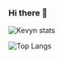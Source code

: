 ### Hi there 👋

![Kevyn stats](https://github-readme-stats.vercel.app/api?username=shamior&show_icons=true&theme=radical)

![Top Langs](https://github-readme-stats.vercel.app/api/top-langs/?username=shamior)

<!--
Here are some ideas to get you started:

- 🔭 I’m currently working on ...
- 🌱 I’m currently learning ...
- 👯 I’m looking to collaborate on ...
- 🤔 I’m looking for help with ...
- 💬 Ask me about ...
- 📫 How to reach me: ...
- 😄 Pronouns: ...
- ⚡ Fun fact: ...
-->
